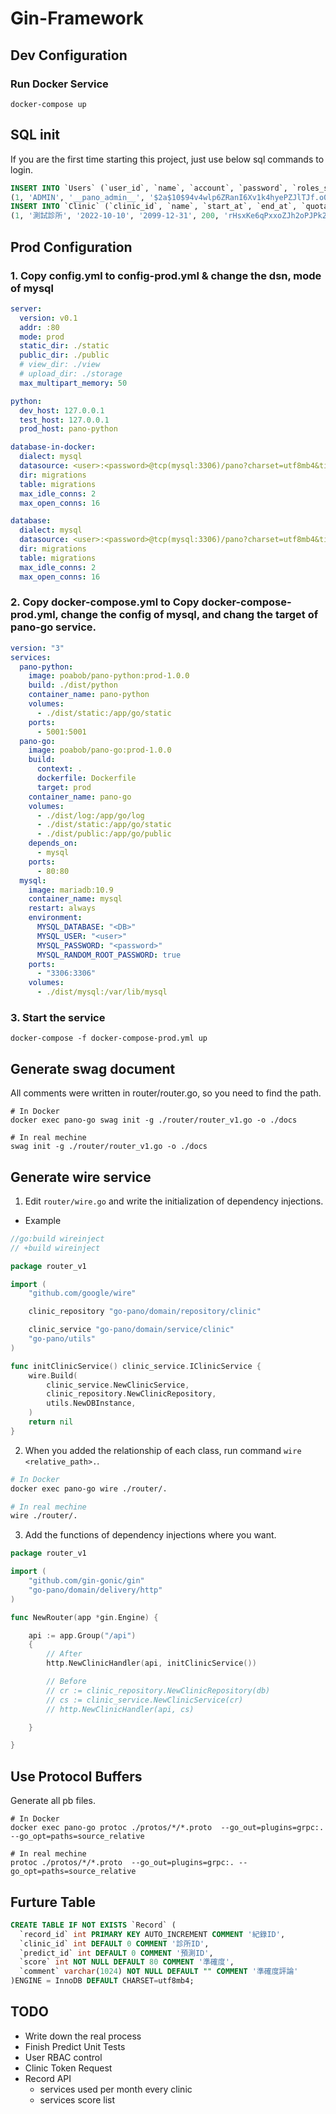 # Gin-Framework

## Dev Configuration

### Run Docker Service

```
docker-compose up
```

## SQL init

If you are the first time starting this project, just use below sql commands to login.

```sql
INSERT INTO `Users` (`user_id`, `name`, `account`, `password`, `roles_string`, `status`) VALUES
(1, 'ADMIN', '__pano_admin__', '$2a$10$94v4wlp6ZRanI6Xv1k4hyePZJlTJf.o08fSUqPby/mABlGGgRiRAa', '[\"admin\"]', 1);
INSERT INTO `Clinic` (`clinic_id`, `name`, `start_at`, `end_at`, `quota_per_month`, `token`) VALUES
(1, '測試診所', '2022-10-10', '2099-12-31', 200, 'rHsxKe6qPxxoZJh2oPJPk2mVzNFB5XmfOnkLpCwvbhnOnbU9i3');
```


## Prod Configuration

### 1. Copy config.yml to config-prod.yml & change the dsn, mode of mysql

```yml
server:
  version: v0.1
  addr: :80
  mode: prod
  static_dir: ./static
  public_dir: ./public
  # view_dir: ./view
  # upload_dir: ./storage
  max_multipart_memory: 50

python:
  dev_host: 127.0.0.1
  test_host: 127.0.0.1
  prod_host: pano-python

database-in-docker:
  dialect: mysql
  datasource: <user>:<password>@tcp(mysql:3306)/pano?charset=utf8mb4&timeout=10s&parseTime=True
  dir: migrations
  table: migrations
  max_idle_conns: 2
  max_open_conns: 16

database:
  dialect: mysql
  datasource: <user>:<password>@tcp(mysql:3306)/pano?charset=utf8mb4&timeout=10s&parseTime=True
  dir: migrations
  table: migrations
  max_idle_conns: 2
  max_open_conns: 16
```


### 2. Copy docker-compose.yml to Copy docker-compose-prod.yml, change the config of mysql, and chang the target of pano-go service.

```yml
version: "3"
services:
  pano-python:
    image: poabob/pano-python:prod-1.0.0
    build: ./dist/python
    container_name: pano-python
    volumes:
      - ./dist/static:/app/go/static
    ports:
      - 5001:5001
  pano-go:
    image: poabob/pano-go:prod-1.0.0
    build: 
      context: .
      dockerfile: Dockerfile
      target: prod
    container_name: pano-go
    volumes:
      - ./dist/log:/app/go/log
      - ./dist/static:/app/go/static
      - ./dist/public:/app/go/public
    depends_on:
      - mysql
    ports:
      - 80:80
  mysql:
    image: mariadb:10.9
    container_name: mysql
    restart: always
    environment:
      MYSQL_DATABASE: "<DB>"
      MYSQL_USER: "<user>"
      MYSQL_PASSWORD: "<password>"
      MYSQL_RANDOM_ROOT_PASSWORD: true
    ports:
      - "3306:3306"
    volumes:
      - ./dist/mysql:/var/lib/mysql
```

### 3. Start the service

```
docker-compose -f docker-compose-prod.yml up
```


## Generate swag document

All comments were written in router/router.go, so you need to find the path.

```
# In Docker
docker exec pano-go swag init -g ./router/router_v1.go -o ./docs

# In real mechine
swag init -g ./router/router_v1.go -o ./docs
```

## Generate wire service

1. Edit `router/wire.go` and write the initialization of dependency injections.

* Example
```go
//go:build wireinject
// +build wireinject

package router_v1

import (
	"github.com/google/wire"

	clinic_repository "go-pano/domain/repository/clinic"

	clinic_service "go-pano/domain/service/clinic"
	"go-pano/utils"
)

func initClinicService() clinic_service.IClinicService {
	wire.Build(
		clinic_service.NewClinicService,
		clinic_repository.NewClinicRepository,
		utils.NewDBInstance,
	)
	return nil
}
```

2. When you added the relationship of each class, run command `wire <relative_path>.`.

```bash
# In Docker
docker exec pano-go wire ./router/.

# In real mechine
wire ./router/.
```

3. Add the functions of dependency injections where you want.

```go
package router_v1

import (
	"github.com/gin-gonic/gin"
	"go-pano/domain/delivery/http"
)

func NewRouter(app *gin.Engine) {

	api := app.Group("/api")
	{
		// After
		http.NewClinicHandler(api, initClinicService())

        // Before
        // cr := clinic_repository.NewClinicRepository(db)
		// cs := clinic_service.NewClinicService(cr)
		// http.NewClinicHandler(api, cs)

	}

}

```

## Use Protocol Buffers

Generate all pb files.

```
# In Docker
docker exec pano-go protoc ./protos/*/*.proto  --go_out=plugins=grpc:. --go_opt=paths=source_relative

# In real mechine
protoc ./protos/*/*.proto  --go_out=plugins=grpc:. --go_opt=paths=source_relative
```

## Furture Table

```sql
CREATE TABLE IF NOT EXISTS `Record` (
  `record_id` int PRIMARY KEY AUTO_INCREMENT COMMENT '紀錄ID',
  `clinic_id` int DEFAULT 0 COMMENT '診所ID',
  `predict_id` int DEFAULT 0 COMMENT '預測ID',
  `score` int NOT NULL DEFAULT 80 COMMENT '準確度',
  `comment` varchar(1024) NOT NULL DEFAULT "" COMMENT '準確度評論'
)ENGINE = InnoDB DEFAULT CHARSET=utf8mb4;
```

## TODO

- Write down the real process
- Finish Predict Unit Tests
- User RBAC control
- Clinic Token Request
- Record API
  - services used per month every clinic
  - services score list